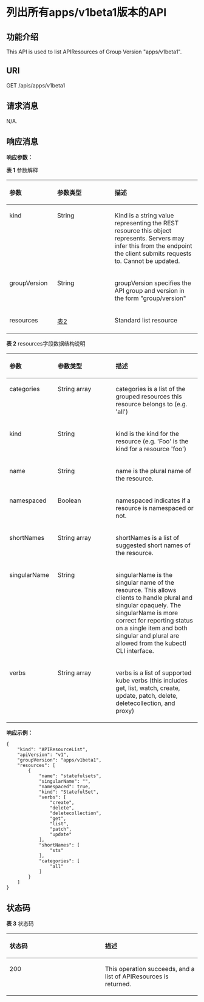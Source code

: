 # 列出所有apps/v1beta1版本的API<a name="cci_02_3120"></a>

## 功能介绍<a name="section1517466"></a>

This API is used to list APIResources of Group Version "apps/v1beta1".

## URI<a name="section13657195"></a>

GET /apis/apps/v1beta1

## 请求消息<a name="section55805891"></a>

N/A.

## 响应消息<a name="section32490971"></a>

**响应参数：**

**表 1**  参数解释

<a name="d0e46659"></a>
<table><thead align="left"><tr id="row36767732"><th class="cellrowborder" valign="top" width="25%" id="mcps1.2.4.1.1"><p id="p25396348"><a name="p25396348"></a><a name="p25396348"></a>参数</p>
</th>
<th class="cellrowborder" valign="top" width="30%" id="mcps1.2.4.1.2"><p id="p43838292"><a name="p43838292"></a><a name="p43838292"></a>参数类型</p>
</th>
<th class="cellrowborder" valign="top" width="45%" id="mcps1.2.4.1.3"><p id="p61240740"><a name="p61240740"></a><a name="p61240740"></a>描述</p>
</th>
</tr>
</thead>
<tbody><tr id="row61552917"><td class="cellrowborder" valign="top" width="25%" headers="mcps1.2.4.1.1 "><p id="p19730382"><a name="p19730382"></a><a name="p19730382"></a>kind</p>
</td>
<td class="cellrowborder" valign="top" width="30%" headers="mcps1.2.4.1.2 "><p id="p54657144"><a name="p54657144"></a><a name="p54657144"></a>String</p>
</td>
<td class="cellrowborder" valign="top" width="45%" headers="mcps1.2.4.1.3 "><p id="p65152571"><a name="p65152571"></a><a name="p65152571"></a>Kind is a string value representing the REST resource this object represents. Servers may infer this from the endpoint the client submits requests to. Cannot be updated.</p>
</td>
</tr>
<tr id="row49502229"><td class="cellrowborder" valign="top" width="25%" headers="mcps1.2.4.1.1 "><p id="p50257583"><a name="p50257583"></a><a name="p50257583"></a>groupVersion</p>
</td>
<td class="cellrowborder" valign="top" width="30%" headers="mcps1.2.4.1.2 "><p id="p44332405"><a name="p44332405"></a><a name="p44332405"></a>String</p>
</td>
<td class="cellrowborder" valign="top" width="45%" headers="mcps1.2.4.1.3 "><p id="p34155089"><a name="p34155089"></a><a name="p34155089"></a>groupVersion specifies the API group and version in the form "group/version"</p>
</td>
</tr>
<tr id="row38960345"><td class="cellrowborder" valign="top" width="25%" headers="mcps1.2.4.1.1 "><p id="p1671406"><a name="p1671406"></a><a name="p1671406"></a>resources</p>
</td>
<td class="cellrowborder" valign="top" width="30%" headers="mcps1.2.4.1.2 "><p id="p1166220"><a name="p1166220"></a><a name="p1166220"></a><a href="#d0e46709">表2</a></p>
</td>
<td class="cellrowborder" valign="top" width="45%" headers="mcps1.2.4.1.3 "><p id="p44868138"><a name="p44868138"></a><a name="p44868138"></a>Standard list resource</p>
</td>
</tr>
</tbody>
</table>

**表 2**  resources字段数据结构说明

<a name="d0e46709"></a>
<table><thead align="left"><tr id="row58709452"><th class="cellrowborder" valign="top" width="25.252525252525253%" id="mcps1.2.4.1.1"><p id="p57845160"><a name="p57845160"></a><a name="p57845160"></a>参数</p>
</th>
<th class="cellrowborder" valign="top" width="30.303030303030305%" id="mcps1.2.4.1.2"><p id="p54946344"><a name="p54946344"></a><a name="p54946344"></a>参数类型</p>
</th>
<th class="cellrowborder" valign="top" width="44.44444444444445%" id="mcps1.2.4.1.3"><p id="p21468852"><a name="p21468852"></a><a name="p21468852"></a>描述</p>
</th>
</tr>
</thead>
<tbody><tr id="row61255477"><td class="cellrowborder" valign="top" width="25.252525252525253%" headers="mcps1.2.4.1.1 "><p id="p62746643"><a name="p62746643"></a><a name="p62746643"></a>categories</p>
</td>
<td class="cellrowborder" valign="top" width="30.303030303030305%" headers="mcps1.2.4.1.2 "><p id="p49313333"><a name="p49313333"></a><a name="p49313333"></a>String array</p>
</td>
<td class="cellrowborder" valign="top" width="44.44444444444445%" headers="mcps1.2.4.1.3 "><p id="p34957060"><a name="p34957060"></a><a name="p34957060"></a>categories is a list of the grouped resources this resource belongs to (e.g. 'all')</p>
</td>
</tr>
<tr id="row46178087"><td class="cellrowborder" valign="top" width="25.252525252525253%" headers="mcps1.2.4.1.1 "><p id="p49437604"><a name="p49437604"></a><a name="p49437604"></a>kind</p>
</td>
<td class="cellrowborder" valign="top" width="30.303030303030305%" headers="mcps1.2.4.1.2 "><p id="p45022977"><a name="p45022977"></a><a name="p45022977"></a>String</p>
</td>
<td class="cellrowborder" valign="top" width="44.44444444444445%" headers="mcps1.2.4.1.3 "><p id="p22982502"><a name="p22982502"></a><a name="p22982502"></a>kind is the kind for the resource (e.g. 'Foo' is the kind for a resource 'foo')</p>
</td>
</tr>
<tr id="row5515932"><td class="cellrowborder" valign="top" width="25.252525252525253%" headers="mcps1.2.4.1.1 "><p id="p44137313"><a name="p44137313"></a><a name="p44137313"></a>name</p>
</td>
<td class="cellrowborder" valign="top" width="30.303030303030305%" headers="mcps1.2.4.1.2 "><p id="p18352578"><a name="p18352578"></a><a name="p18352578"></a>String</p>
</td>
<td class="cellrowborder" valign="top" width="44.44444444444445%" headers="mcps1.2.4.1.3 "><p id="p10163881"><a name="p10163881"></a><a name="p10163881"></a>name is the plural name of the resource.</p>
</td>
</tr>
<tr id="row24366065"><td class="cellrowborder" valign="top" width="25.252525252525253%" headers="mcps1.2.4.1.1 "><p id="p27494233"><a name="p27494233"></a><a name="p27494233"></a>namespaced</p>
</td>
<td class="cellrowborder" valign="top" width="30.303030303030305%" headers="mcps1.2.4.1.2 "><p id="p12440377"><a name="p12440377"></a><a name="p12440377"></a>Boolean</p>
</td>
<td class="cellrowborder" valign="top" width="44.44444444444445%" headers="mcps1.2.4.1.3 "><p id="p1037626"><a name="p1037626"></a><a name="p1037626"></a>namespaced indicates if a resource is namespaced or not.</p>
</td>
</tr>
<tr id="row9338638"><td class="cellrowborder" valign="top" width="25.252525252525253%" headers="mcps1.2.4.1.1 "><p id="p18232227"><a name="p18232227"></a><a name="p18232227"></a>shortNames</p>
</td>
<td class="cellrowborder" valign="top" width="30.303030303030305%" headers="mcps1.2.4.1.2 "><p id="p415404"><a name="p415404"></a><a name="p415404"></a>String array</p>
</td>
<td class="cellrowborder" valign="top" width="44.44444444444445%" headers="mcps1.2.4.1.3 "><p id="p33647762"><a name="p33647762"></a><a name="p33647762"></a>shortNames is a list of suggested short names of the resource.</p>
</td>
</tr>
<tr id="row34394403"><td class="cellrowborder" valign="top" width="25.252525252525253%" headers="mcps1.2.4.1.1 "><p id="p34483230"><a name="p34483230"></a><a name="p34483230"></a>singularName</p>
</td>
<td class="cellrowborder" valign="top" width="30.303030303030305%" headers="mcps1.2.4.1.2 "><p id="p41678250"><a name="p41678250"></a><a name="p41678250"></a>String</p>
</td>
<td class="cellrowborder" valign="top" width="44.44444444444445%" headers="mcps1.2.4.1.3 "><p id="p20495086"><a name="p20495086"></a><a name="p20495086"></a>singularName is the singular name of the resource. This allows clients to handle plural and singular opaquely. The singularName is more correct for reporting status on a single item and both singular and plural are allowed from the kubectl CLI interface.</p>
</td>
</tr>
<tr id="row50238053"><td class="cellrowborder" valign="top" width="25.252525252525253%" headers="mcps1.2.4.1.1 "><p id="p42750513"><a name="p42750513"></a><a name="p42750513"></a>verbs</p>
</td>
<td class="cellrowborder" valign="top" width="30.303030303030305%" headers="mcps1.2.4.1.2 "><p id="p40239562"><a name="p40239562"></a><a name="p40239562"></a>String array</p>
</td>
<td class="cellrowborder" valign="top" width="44.44444444444445%" headers="mcps1.2.4.1.3 "><p id="p38179095"><a name="p38179095"></a><a name="p38179095"></a>verbs is a list of supported kube verbs (this includes get, list, watch, create, update, patch, delete, deletecollection, and proxy)</p>
</td>
</tr>
</tbody>
</table>

**响应示例：**

```
{
    "kind": "APIResourceList",
    "apiVersion": "v1",
    "groupVersion": "apps/v1beta1",
    "resources": [
        {
            "name": "statefulsets",
            "singularName": "",
            "namespaced": true,
            "kind": "StatefulSet",
            "verbs": [
                "create",
                "delete",
                "deletecollection",
                "get",
                "list",
                "patch",
                "update"
            ],
            "shortNames": [
                "sts"
            ],
            "categories": [
                "all"
            ]
        }
    ]
}
```

## 状态码<a name="section23983284"></a>

**表 3**  状态码

<a name="d0e46810"></a>
<table><thead align="left"><tr id="row62209304"><th class="cellrowborder" valign="top" width="50%" id="mcps1.2.3.1.1"><p id="p5788893"><a name="p5788893"></a><a name="p5788893"></a>状态码</p>
</th>
<th class="cellrowborder" valign="top" width="50%" id="mcps1.2.3.1.2"><p id="p66247211"><a name="p66247211"></a><a name="p66247211"></a>描述</p>
</th>
</tr>
</thead>
<tbody><tr id="row64423849"><td class="cellrowborder" valign="top" width="50%" headers="mcps1.2.3.1.1 "><p id="p50949247"><a name="p50949247"></a><a name="p50949247"></a>200</p>
</td>
<td class="cellrowborder" valign="top" width="50%" headers="mcps1.2.3.1.2 "><p id="p33248342"><a name="p33248342"></a><a name="p33248342"></a>This operation succeeds, and a list of APIResources is returned.</p>
</td>
</tr>
</tbody>
</table>

